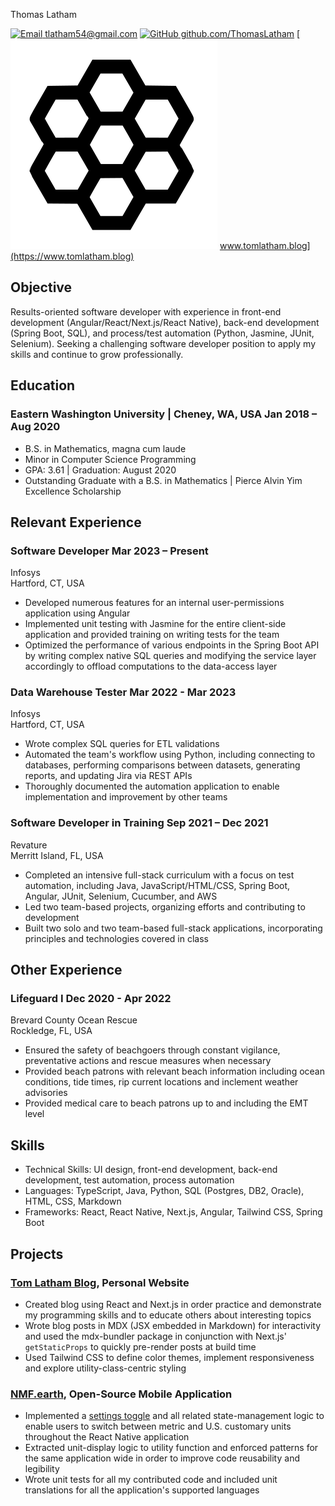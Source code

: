 <link rel="stylesheet" type="text/css" href="resume.css">

<span class="name">Thomas Latham</span>

<span class="info">

[![Email](https://simpleicons.org/icons/gmail.svg) tlatham54@gmail.com](mailto:tlatham54@gmail.com)
[![GitHub](https://simpleicons.org/icons/github.svg) github.com/ThomasLatham](https://github.com/ThomasLatham)
[![Website](honeycomb.svg) www.tomlatham.blog](https://www.tomlatham.blog)

</span>

## Objective

Results-oriented software developer with experience in front-end development (Angular/React/Next.js/React Native), back-end development (Spring Boot, SQL), and process/test automation (Python, Jasmine, JUnit, Selenium). Seeking a challenging software developer position to apply my skills and continue to grow professionally.

## Education

### Eastern Washington University | <location> Cheney, WA, USA</location> <time> Jan 2018 – Aug 2020 </time>

- B.S. in Mathematics, magna cum laude
- Minor in Computer Science Programming
- GPA: 3.61 | Graduation: August 2020
- Outstanding Graduate with a B.S. in Mathematics | Pierce Alvin Yim Excellence Scholarship

## Relevant Experience

### Software Developer <time> Mar 2023 – Present </time>

<location> Infosys <br/> Hartford, CT, USA </location>

- Developed numerous features for an internal user-permissions application using Angular
- Implemented unit testing with Jasmine for the entire client-side application and provided training on writing tests for the team
- Optimized the performance of various endpoints in the Spring Boot API by writing complex native SQL queries and modifying the service layer accordingly to offload computations to the data-access layer

### Data Warehouse Tester <time> Mar 2022 - Mar 2023 </time>

<location> Infosys <br/> Hartford, CT, USA </location>

- Wrote complex SQL queries for ETL validations
- Automated the team's workflow using Python, including connecting to databases, performing comparisons between datasets, generating reports, and updating Jira via REST APIs
- Thoroughly documented the automation application to enable implementation and improvement by other teams

### Software Developer in Training <time> Sep 2021 – Dec 2021 </time>

<location> Revature </br> Merritt Island, FL, USA </location>

- Completed an intensive full-stack curriculum with a focus on test automation, including Java, JavaScript/HTML/CSS, Spring Boot, Angular, JUnit, Selenium, Cucumber, and AWS
- Led two team-based projects, organizing efforts and contributing to development
- Built two solo and two team-based full-stack applications, incorporating principles and technologies covered in class

## Other Experience

### Lifeguard I <time> Dec 2020 - Apr 2022 </time>

<location> Brevard County Ocean Rescue </br> Rockledge, FL, USA </location>

- Ensured the safety of beachgoers through constant vigilance, preventative actions and rescue measures when necessary
- Provided beach patrons with relevant beach information including ocean conditions, tide times, rip current locations and inclement weather advisories
- Provided medical care to beach patrons up to and including the EMT level

## Skills

- Technical Skills: UI design, front-end development, back-end development, test automation, process automation
- Languages: TypeScript, Java, Python, SQL (Postgres, DB2, Oracle), HTML, CSS, Markdown
- Frameworks: React, React Native, Next.js, Angular, Tailwind CSS, Spring Boot

## Projects

### [Tom Latham Blog](https://www.tomlatham.blog), Personal Website

- Created blog using React and Next.js in order practice and demonstrate my programming skills and to educate others about interesting topics
- Wrote blog posts in MDX (JSX embedded in Markdown) for interactivity and used the mdx-bundler package in conjunction with Next.js' `getStaticProps` to quickly pre-render posts at build time
- Used Tailwind CSS to define color themes, implement responsiveness and explore utility-class-centric styling

### [NMF.earth](https://github.com/NMF-earth/nmf-app), Open-Source Mobile Application

- Implemented a [settings toggle](https://github.com/NMF-earth/nmf-app/pull/365) and all related state-management logic to enable users to switch between metric and U.S. customary units throughout the React Native application
- Extracted unit-display logic to utility function and enforced patterns for the same application wide in order to improve code reusability and legibility
- Wrote unit tests for all my contributed code and included unit translations for all the application's supported languages

<!-- Detail checks: 1. No period for each bullet; 2. Past tense for previous work; 3. Present tense for current work; 4. Spell check passed; 5. Grammarly check passed; 6. Sync with Linkedin; 7. Check paper format -->
